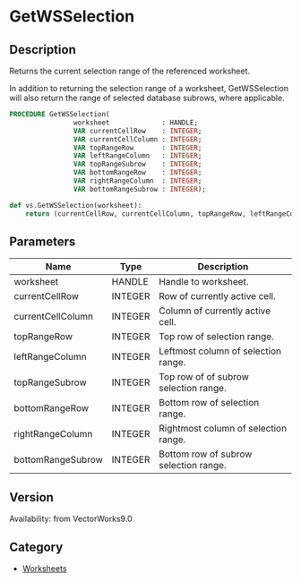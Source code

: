 # GetWSSelection

## Description
Returns the current selection range of the referenced worksheet.

In addition to returning the selection range of a worksheet, GetWSSelection will also return the range of selected database subrows, where applicable.

```pascal
PROCEDURE GetWSSelection(
				worksheet             : HANDLE;
				VAR currentCellRow    : INTEGER;
				VAR currentCellColumn : INTEGER;
				VAR topRangeRow       : INTEGER;
				VAR leftRangeColumn   : INTEGER;
				VAR topRangeSubrow    : INTEGER;
				VAR bottomRangeRow    : INTEGER;
				VAR rightRangeColumn  : INTEGER;
				VAR bottomRangeSubrow : INTEGER);
```

```python
def vs.GetWSSelection(worksheet):
    return (currentCellRow, currentCellColumn, topRangeRow, leftRangeColumn, topRangeSubrow, bottomRangeRow, rightRangeColumn, bottomRangeSubrow)
```

## Parameters
|Name|Type|Description|
|---|---|---|
|worksheet|HANDLE|Handle to worksheet.|
|currentCellRow|INTEGER|Row of currently active cell.|
|currentCellColumn|INTEGER|Column of currently active cell.|
|topRangeRow|INTEGER|Top row of selection range.|
|leftRangeColumn|INTEGER|Leftmost column of selection range.|
|topRangeSubrow|INTEGER|Top row of of subrow selection range.|
|bottomRangeRow|INTEGER|Bottom row of selection range.|
|rightRangeColumn|INTEGER|Rightmost column of selection range.|
|bottomRangeSubrow|INTEGER|Bottom row of subrow selection range.|

## Version
Availability: from VectorWorks9.0

## Category
* [Worksheets](../Categories/Worksheets.md)
